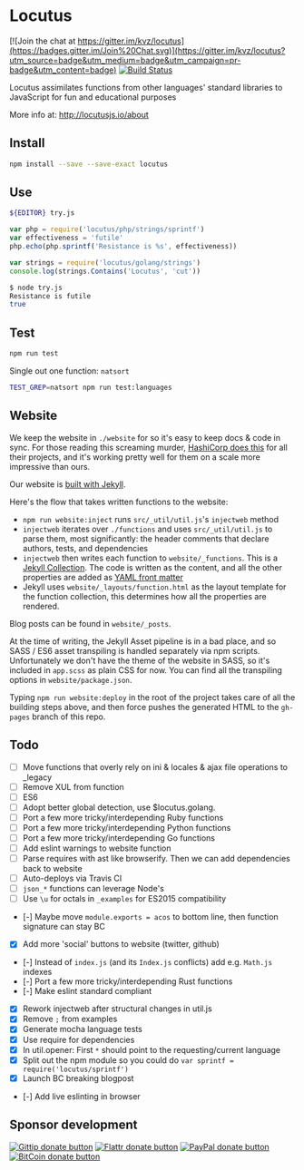 # Locutus

<!-- badges/ -->
[![Join the chat at https://gitter.im/kvz/locutus](https://badges.gitter.im/Join%20Chat.svg)](https://gitter.im/kvz/locutus?utm_source=badge&utm_medium=badge&utm_campaign=pr-badge&utm_content=badge)
[![Build Status](https://secure.travis-ci.org/kvz/locutus.svg?branch=master)](http://travis-ci.org/kvz/locutus "Check this project's build status on TravisCI")
<!-- /badges -->

Locutus assimilates functions from other languages' standard libraries to JavaScript for fun and educational purposes

More info at: http://locutusjs.io/about

## Install

```bash
npm install --save --save-exact locutus
```

## Use

```bash
${EDITOR} try.js
```

```javascript
var php = require('locutus/php/strings/sprintf')
var effectiveness = 'futile'
php.echo(php.sprintf('Resistance is %s', effectiveness))
```

```javascript
var strings = require('locutus/golang/strings')
console.log(strings.Contains('Locutus', 'cut'))
```

```bash
$ node try.js
Resistance is futile
true
```

## Test

```bash
npm run test
```

Single out one function: `natsort`

```bash
TEST_GREP=natsort npm run test:languages
```

## Website 

We keep the website in `./website` for so it's easy to keep docs & code in sync. For those reading this screaming murder, [HashiCorp does this](https://github.com/hashicorp/terraform/tree/master/website) for all their projects, and it's working pretty well for them on a scale more impressive than ours.

Our website is [built with Jekyll](/blog/2016/04/02/jekyll/).

Here's the flow that takes written functions to the website:

 - `npm run website:inject` runs `src/_util/util.js`'s `injectweb` method
 - `injectweb` iterates over `./functions` and uses `src/_util/util.js` to parse them, most significantly: the header comments that declare authors, tests, and dependencies
 - `injectweb` then writes each function to `website/_functions`. This is a [Jekyll Collection](https://jekyllrb.com/docs/collections/). The code is written as the content, and all the other properties are added as [YAML front matter](https://jekyllrb.com/docs/frontmatter/)
 - Jekyll uses `website/_layouts/function.html` as the layout template for the function collection, this determines how all the properties are rendered.
 
Blog posts can be found in `website/_posts`.
 
At the time of writing, the Jekyll Asset pipeline is in a bad place, and so SASS / ES6 asset transpiling is handled separately via npm scripts. Unfortunately we don't have the theme of the website in SASS, so it's included in `app.scss` as plain CSS for now. You can find all the transpiling options in `website/package.json`.

Typing `npm run website:deploy` in the root of the project takes care of all the building steps above, and then force pushes the generated HTML to the `gh-pages` branch of this repo.

## Todo

- [ ] Move functions that overly rely on ini & locales & ajax file operations to \_legacy
- [ ] Remove XUL from function
- [ ] ES6
- [ ] Adopt better global detection, use $locutus.golang.<specifics>
- [ ] Port a few more tricky/interdepending Ruby functions
- [ ] Port a few more tricky/interdepending Python functions
- [ ] Port a few more tricky/interdepending Go functions
- [ ] Add eslint warnings to website function
- [ ] Parse requires with ast like browserify. Then we can add dependencies back to website
- [ ] Auto-deploys via Travis CI
- [ ] `json_*` functions can leverage Node's
- [ ] Use `\u` for octals in `_examples` for ES2015 compatibility
- [-] Maybe move `module.exports = acos` to bottom line, then function signature can stay BC
- [x] Add more 'social' buttons to website (twitter, github)
- [-] Instead of `index.js` (and its `Index.js` conflicts) add e.g. `Math.js` indexes
- [-] Port a few more tricky/interdepending Rust functions
- [-] Make eslint standard compliant
- [x] Rework injectweb after structural changes in util.js
- [x] Remove `;` from examples
- [x] Generate mocha language tests
- [x] Use require for dependencies
- [x] In util.opener: First `*` should point to the requesting/current language
- [x] Split out the npm module so you could do `var sprintf = require('locutus/sprintf')`
- [x] Launch BC breaking blogpost
- [-] Add live eslinting in browser

## Sponsor development

<!-- badges/ -->
[![Gittip donate button](http://img.shields.io/gittip/kvz.png)](https://www.gittip.com/kvz/ "Sponsor the development of locutus via Gittip")
[![Flattr donate button](http://img.shields.io/flattr/donate.png?color=yellow)](https://flattr.com/submit/auto?user_id=kvz&url=https://github.com/kvz/locutus&title=locutus&language=&tags=github&category=software "Sponsor the development of locutus via Flattr")
[![PayPal donate button](http://img.shields.io/paypal/donate.png?color=yellow)](https://www.paypal.com/cgi-bin/webscr?cmd=_donations&business=kevin%40vanzonneveld%2enet&lc=NL&item_name=Open%20source%20donation%20to%20Kevin%20van%20Zonneveld&currency_code=USD&bn=PP-DonationsBF%3abtn_donate_SM%2egif%3aNonHosted "Sponsor the development of locutus via Paypal")
[![BitCoin donate button](http://img.shields.io/bitcoin/donate.png?color=yellow)](https://coinbase.com/checkouts/19BtCjLCboRgTAXiaEvnvkdoRyjd843Dg2 "Sponsor the development of locutus via BitCoin")
<!-- /badges -->
